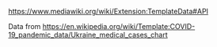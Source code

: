 https://www.mediawiki.org/wiki/Extension:TemplateData#API

Data from https://en.wikipedia.org/wiki/Template:COVID-19_pandemic_data/Ukraine_medical_cases_chart
